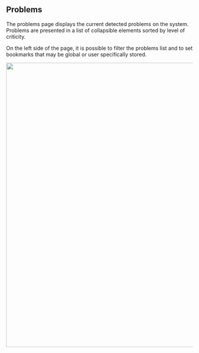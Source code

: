 ## Problems
The problems page displays the current detected problems on the system. Problems are presented in a list of collapsible elements sorted by level of criticity.

On the left side of the page, it is possible to filter the problems list and to set bookmarks that may be global or user specifically stored.

 <img src="https://raw.githubusercontent.com/wiki/shinken-monitoring/mod-webui/05.jpg" width="768">



